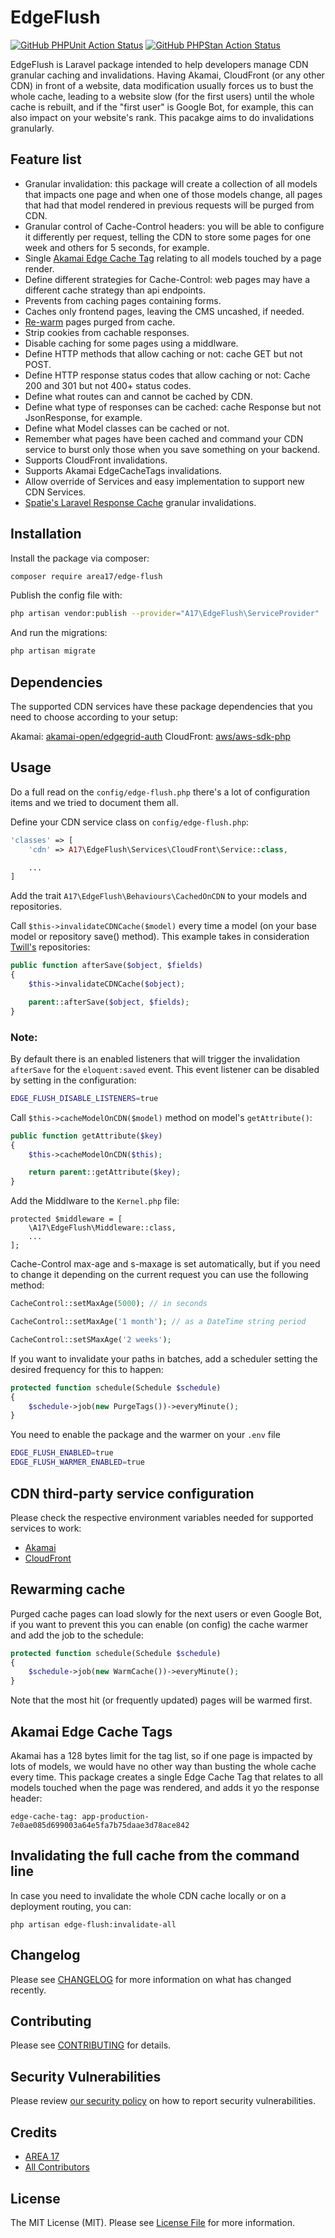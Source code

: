 # EdgeFlush

<!--
[![Latest Version on Packagist](https://img.shields.io/packagist/v/area17/edge-flush.svg?style=flat-square)](https://packagist.org/packages/area17/edge-flush)
-->
[![GitHub PHPUnit Action Status](https://img.shields.io/github/workflow/status/area17/edge-flush/phpunit?label=PHPUnit)](https://github.com/area17/edge-flush/actions?query=workflow%3Aphpunit+branch%3A1.x)
[![GitHub PHPStan Action Status](https://img.shields.io/github/workflow/status/area17/edge-flush/phpstan?label=PHPStan)](https://github.com/area17/edge-flush/actions?query=workflow%phpstan+branch%3A1.x)
<!--
[![GitHub Code Style Action Status](https://img.shields.io/github/workflow/status/area17/edge-flush/Check%20&%20fix%20styling?label=code%20style)](https://github.com/area17/edge-flush/actions?query=workflow%3A"Check+%26+fix+styling"+branch%3A1.x)
[![Total Downloads](https://img.shields.io/packagist/dt/area17/edge-flush.svg?style=flat-square)](https://packagist.org/packages/area17/edge-flush)
-->

EdgeFlush is Laravel package intended to help developers manage CDN granular caching and invalidations. Having Akamai, CloudFront (or any other CDN) in front of a website, data modification usually forces us to bust the whole cache, leading to a website slow (for the first users) until the whole cache is rebuilt, and if the "first user" is Google Bot, for example, this can also impact on your website's rank. This pacakge aims to do invalidations granularly.

## Feature list

- Granular invalidation: this package will create a collection of all models that impacts one page and when one of those models change, all pages that had that model rendered in previous requests will be purged from CDN.
- Granular control of Cache-Control headers: you will be able to configure it differently per request, telling the CDN to store some pages for one week and others for 5 seconds, for example.
- Single [Akamai Edge Cache Tag](#akamai-edge-cache-tags) relating to all models touched by a page render.
- Define different strategies for Cache-Control: web pages may have a different cache strategy than api endpoints.
- Prevents from caching pages containing forms.
- Caches only frontend pages, leaving the CMS uncashed, if needed.
- [Re-warm](#rewarming-cache) pages purged from cache.
- Strip cookies from cachable responses.
- Disable caching for some pages using a middlware.
- Define HTTP methods that allow caching or not: cache GET but not POST.
- Define HTTP response status codes that allow caching or not: Cache 200 and 301 but not 400+ status codes.
- Define what routes can and cannot be cached by CDN.
- Define what type of responses can be cached: cache Response but not JsonResponse, for example.
- Define what Model classes can be cached or not.
- Remember what pages have been cached and command your CDN service to burst only those when you save something on your backend.
- Supports CloudFront invalidations.
- Supports Akamai EdgeCacheTags invalidations.
- Allow override of Services and easy implementation to support new CDN Services.
- [Spatie's Laravel Response Cache](#laravel-response-cache-integration) granular invalidations.

## Installation

Install the package via composer:

```bash
composer require area17/edge-flush
```

Publish the config file with:

```bash
php artisan vendor:publish --provider="A17\EdgeFlush\ServiceProvider"
```

And run the migrations:

```bash
php artisan migrate
```

## Dependencies

The supported CDN services have these package dependencies that you need to choose according to your setup:

Akamai: [akamai-open/edgegrid-auth](https://github.com/akamai/AkamaiOPEN-edgegrid-php)
CloudFront: [aws/aws-sdk-php](https://github.com/aws/aws-sdk-php)

## Usage

Do a full read on the `config/edge-flush.php` there's a lot of configuration items and we tried to document them all.

Define your CDN service class on `config/edge-flush.php`:

``` php
'classes' => [
    'cdn' => A17\EdgeFlush\Services\CloudFront\Service::class,

    ...
]
```

Add the trait `A17\EdgeFlush\Behaviours\CachedOnCDN` to your models and repositories.

Call `$this->invalidateCDNCache($model)` every time a model (on your base model or repository save() method). This example takes in consideration [Twill's](https://twill.io/) repositories:

``` php
public function afterSave($object, $fields)
{
    $this->invalidateCDNCache($object);

    parent::afterSave($object, $fields);
}
```

### Note:
By default there is an enabled listeners that will trigger the invalidation `afterSave` for the `eloquent:saved` event.
This event listener can be disabled by setting in the configuration:

``` sh
EDGE_FLUSH_DISABLE_LISTENERS=true
```

Call `$this->cacheModelOnCDN($model)` method on model's `getAttribute()`:

``` php
public function getAttribute($key)
{
    $this->cacheModelOnCDN($this);

    return parent::getAttribute($key);
}
```

Add the Middlware to the `Kernel.php` file:

```
protected $middleware = [
    \A17\EdgeFlush\Middleware::class,
    ...
];
```

Cache-Control max-age and s-maxage is set automatically, but if you need to change it depending on the current request you can use the following method:

``` php
CacheControl::setMaxAge(5000); // in seconds

CacheControl::setMaxAge('1 month'); // as a DateTime string period

CacheControl::setSMaxAge('2 weeks');
```

If you want to invalidate your paths in batches, add a scheduler setting the desired frequency for this to happen:

``` php
protected function schedule(Schedule $schedule)
{
    $schedule->job(new PurgeTags())->everyMinute();
}
```

You need to enable the package and the warmer on your `.env` file

``` sh
EDGE_FLUSH_ENABLED=true
EDGE_FLUSH_WARMER_ENABLED=true
```

## CDN third-party service configuration

Please check the respective environment variables needed for supported services to work:

- [Akamai](https://github.com/area17/edge-flush/blob/unstable/config/edge-flush.php#L188)
- [CloudFront](https://github.com/area17/edge-flush/blob/unstable/config/edge-flush.php#L195)

## Rewarming cache

Purged cache pages can load slowly for the next users or even Google Bot, if you want to prevent this you can enable (on config) the cache warmer and add the job to the schedule:

``` php
protected function schedule(Schedule $schedule)
{
    $schedule->job(new WarmCache())->everyMinute();
}
```

Note that the most hit (or frequently updated) pages will be warmed first.

## Akamai Edge Cache Tags

Akamai has a 128 bytes limit for the tag list, so if one page is impacted by lots of models, we would have no other way than busting the whole cache every time. This package creates a single Edge Cache Tag that relates to all models touched when the page was rendered, and adds it yo the response header:

```
edge-cache-tag: app-production-7e0ae085d699003a64e5fa7b75daae3d78ace842
```

## Invalidating the full cache from the command line

In case you need to invalidate the whole CDN cache locally or on a deployment routing, you can:

```
php artisan edge-flush:invalidate-all
```

## Changelog

Please see [CHANGELOG](CHANGELOG.md) for more information on what has changed recently.

## Contributing

Please see [CONTRIBUTING](.github/CONTRIBUTING.md) for details.

## Security Vulnerabilities

Please review [our security policy](../../security/policy) on how to report security vulnerabilities.

## Credits

-   [AREA 17](https://github.com/area17)
-   [All Contributors](../../contributors)

## License

The MIT License (MIT). Please see [License File](LICENSE.md) for more information.
